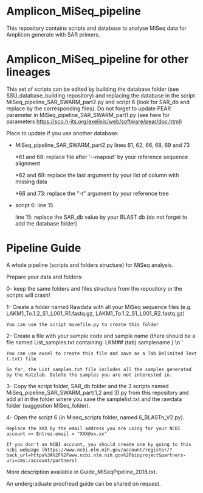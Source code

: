 # Amplicon_MiSeq_pipeline
This repository contains scripts and database to analyse MiSeq data for Amplicon generate with SAR primers.

# Amplicon_MiSeq_pipeline for other lineages
This set of scripts can be edited by building the database folder (see SSU_database_building repository) and replacing the database in the script MiSeq_pipeline_SAR_SWARM_part2.py and script 6 (look for SAR_db and replace by the corresponding files). Do not forget to update PEAR parameter in MiSeq_pipeline_SAR_SWARM_part1.py (see here for parameters https://sco.h-its.org/exelixis/web/software/pear/doc.html)

Place to update if you use another database:
- MiSeq_pipeline_SAR_SWARM_part2.py lines 61, 62, 66, 68, 69 and 73 

	*61 and 68: replace file after '--mapout' by your reference sequence alignment
	
	*62 and 69: replace the last argument by your list of column with missing data
	
	*66 and 73: replace the "-t" argument by your reference tree
	
- script 6: line 15 

	line 15: replace the SAR_db value by your BLAST db (do not forget to add the database folder)

# Pipeline Guide

A whole pipeline (scripts and folders structure) for MiSeq analysis.

Prepare your data and folders:

0- keep the same folders and files structure from the repository or the scripts will crash!

1- Create a folder named Rawdata with all your MiSeq sequence files (e.g. LAKM1_To.1.2_S1_L001_R1.fastq.gz, LAKM1_To.1.2_S1_L001_R2.fastq.gz)

	You can use the script movefile.py to create this folder

2- Create a file with your sample code and sample name (there should be a file named List_samples.txt containing: LKM## (tab) samplename ) \n '

	You can use excel to create this file and save as a Tab Delimited Text (.txt) file
	
	So far, the List_samples.txt file includes all the samples generated by the Katzlab. Delete the samples you are not interested in.
	
3- Copy the script folder, SAR_db folder and the 3 scripts named MiSeq_pipeline_SAR_SWARM_part(1,2 and 3).py from this repository and add all in the folder where you save the samplelist.txt and the rawdata folder (suggestion MiSeq_folder).

4- Open the script 6 (in Miseq_scripts folder, named 6_BLASTn_V2.py).

	Replace the XXX by the email address you are using for your NCBI account => Entrez.email = "XXX@xx.xx"
	
	If you don't an NCBI account, you should create one by going to this ncbi webpage (https://www.ncbi.nlm.nih.gov/account/register/?back_url=https%3A%2F%2Fwww.ncbi.nlm.nih.gov%2Fbioproject&partners-uri=cms:/account/partners)

More description available in Guide_MiSeqPipeline_2018.txt.

An undergraduate proofread guide can be shared on request.
